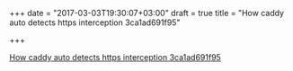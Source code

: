 +++
date = "2017-03-03T19:30:07+03:00"
draft = true
title = "How caddy auto detects https interception 3ca1ad691f95"

+++

<p><a href="https://text.sourcegraph.com/how-caddy-auto-detects-https-interception-3ca1ad691f95">How caddy auto detects https interception 3ca1ad691f95</a></p>
